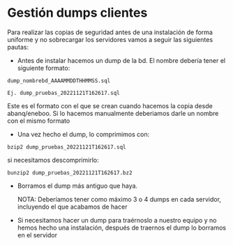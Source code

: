 # Gestión dumps clientes

Para realizar las copias de seguridad antes de una instalación de forma uniforme y no sobrecargar los servidores vamos a seguir las siguientes pautas:

- Antes de instalar hacemos un dump de la bd. El nombre debería tener el siguiente formato:
```
dump_nombrebd_AAAAMMDDTHHMMSS.sql

Ej. dump_pruebas_20221121T162617.sql
```
Este es el formato con el que se crean cuando hacemos la copia desde abanq/eneboo. Si lo hacemos manualmente deberiamos darle un nombre con el mismo formato

- Una vez hecho el dump, lo comprimimos con:
```
bzip2 dump_pruebas_20221121T162617.sql
```
si necesitamos descomprimirlo:
```
bunzip2 dump_pruebas_20221121T162617.bz2
```

- Borramos el dump más antiguo que haya.

    NOTA: Deberíamos tener como máximo 3 o 4 dumps en cada servidor, incluyendo el que acabamos de hacer

- Si necesitamos hacer un dump para traérnoslo a nuestro equipo y no hemos hecho una instalación, después de traernos el dump lo borramos en el servidor